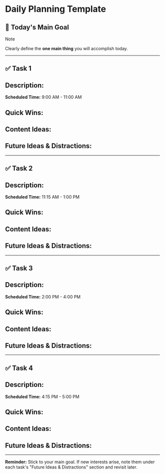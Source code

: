 # Daily Planning Template

## 🎯 Today's Main Goal
> [!NOTE]
> Clearly define the **one main thing** you will accomplish today.

---

## ✅ Task 1

**Description:**
- 

**Scheduled Time:** 9:00 AM - 11:00 AM

**Quick Wins:**
- 

**Content Ideas:**
- 

**Future Ideas & Distractions:**
- 

---

## ✅ Task 2

**Description:**
- 

**Scheduled Time:** 11:15 AM - 1:00 PM

**Quick Wins:**
- 

**Content Ideas:**
- 

**Future Ideas & Distractions:**
- 

---

## ✅ Task 3

**Description:**
-

**Scheduled Time:** 2:00 PM - 4:00 PM

**Quick Wins:**
- 

**Content Ideas:**
- 

**Future Ideas & Distractions:**
- 

---

## ✅ Task 4

**Description:**
- 

**Scheduled Time:** 4:15 PM - 5:00 PM

**Quick Wins:**
- 

**Content Ideas:**
- 

**Future Ideas & Distractions:**
- 

---

**Reminder:** Stick to your main goal. If new interests arise, note them under each task's "Future Ideas & Distractions" section and revisit later.